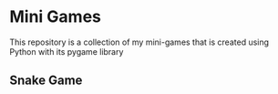 # Mini Games
This repository is a collection of my mini-games that is created using Python with its pygame library

## Snake Game

